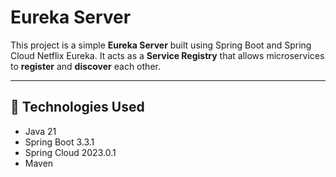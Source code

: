 # Eureka Server

This project is a simple **Eureka Server** built using Spring Boot and Spring Cloud Netflix Eureka. It acts as a **Service Registry** that allows microservices to **register** and **discover** each other.

---

## 🔧 Technologies Used

- Java 21
- Spring Boot 3.3.1
- Spring Cloud 2023.0.1
- Maven
